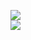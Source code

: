 [![](https://img.shields.io/badge/Made%20With-Github%20Spray-lightgrey.svg?style=for-the-badge&logo=github)](https://github.com/Annihil/github-spray#3179)  
[![](https://i.imgur.com/2DrTn0Z.gif)](https://github.com/Annihil/github-spray)